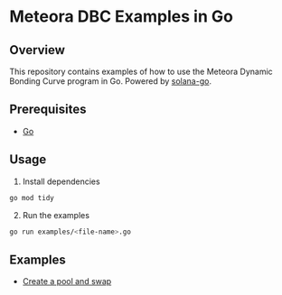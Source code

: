 # Meteora DBC Examples in Go

## Overview

This repository contains examples of how to use the Meteora Dynamic Bonding Curve program in Go. Powered by [solana-go](https://github.com/gagliardetto/solana-go).

## Prerequisites

- [Go](https://go.dev/doc/install)

## Usage

1. Install dependencies

```bash
go mod tidy
```

2. Run the examples

```bash
go run examples/<file-name>.go
```

## Examples

- [Create a pool and swap](./examples/create-pool-and-swap.go)
